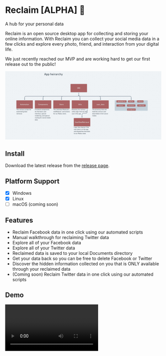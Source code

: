 # Reclaim [ALPHA] :construction:
A hub for your personal data

Reclaim is an open source desktop app for collecting and storing your online information. With Reclaim you can collect your social media data in a few clicks and explore every photo, friend, and interaction from your digital life.

We just recently reached our MVP and are working hard to get our first release out to the public!

<img src='./assets/appHeirarchy.jpg'/>

## Install

Download the latest release from the [release page](https://github.com/ReclaimApp/Reclaim/releases).

## Platform Support
- [x] Windows
- [x] Linux
- [ ] macOS (coming soon)

## Features

- Reclaim Facebook data in one click using our automated scripts
- Manual walkthrough for reclaiming Twitter data
- Explore all of your Facebook data
- Explore all of your Twitter data
- Reclaimed data is saved to your local Documents directory
- Get your data back so you can be free to delete Facebook or Twitter
- Discover the hidden information collected on you that is ONLY available through your reclaimed data
- (Coming soon) Reclaim Twitter data in one click using our automated scripts

## Demo

<video src='https://www.youtube.com/watch?v=FjeUIIvfBPI' />

### Join our email list to get early access to features and updates as we expand Reclaim

<a href='https://reclaim.social/' target="_blank" rel="noopener noreferrer" />

## Contact

:bird: [Twitter: @ASeries_ofTubes](https://twitter.com/ASeries_ofTubes)
